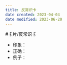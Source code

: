 ```yaml
---
title: 反常识卡
date created: 2023-04-04
date modified: 2023-06-20
---
```


#卡片/反常识卡

- 印象：
- 正确：
- 例子：
